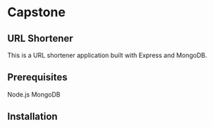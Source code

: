 # Capstone
## URL Shortener
This is a URL shortener application built with Express and MongoDB.

## Prerequisites
 Node.js
 MongoDB

## Installation
